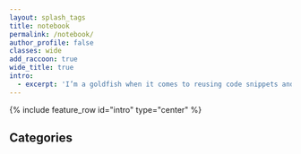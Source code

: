 ```yaml
---
layout: splash_tags
title: notebook
permalink: /notebook/
author_profile: false
classes: wide
add_raccoon: true
wide_title: true
intro: 
  - excerpt: 'I’m a goldfish when it comes to reusing code snippets and utility functions. This notebook serves as my knowledge repository, where I document and share the techniques and command lines I frequently use but often forget, saving me from endless googling.'
---
```


{% include feature_row id="intro" type="center" %}

## Categories